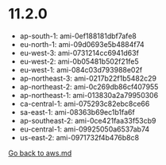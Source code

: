 
 # 11.2.0
- ap-south-1: ami-0ef188181dbf7afe8
- eu-north-1: ami-09d0693e5b4884f74
- eu-west-3: ami-0731214cc6941d63f
- eu-west-2: ami-0b05481b502f21fe5
- eu-west-1: ami-084c03d793988e02f
- ap-northeast-3: ami-0217b22f1b5482c29
- ap-northeast-2: ami-0c269db86cf407955
- ap-northeast-1: ami-013830a2a79950306
- ca-central-1: ami-075293c82ebc8ce66
- sa-east-1: ami-08363b69ec1b1fa6f
- ap-southeast-2: ami-0ce421faa33f53cb9
- eu-central-1: ami-09925050a6537ab74
- us-east-2: ami-0971732f4b476b8c8

[Go back to aws.md](../../aws.md) 
